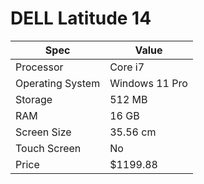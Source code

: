 # DELL Latitude 14

| Spec | Value |
|---|---|
| Processor | Core i7 |
| Operating System | Windows 11 Pro |
| Storage | 512 MB |
| RAM | 16 GB |
| Screen Size | 35.56 cm |
| Touch Screen | No |
| Price | $1199.88 |
